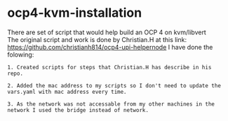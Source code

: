 # ocp4-kvm-installation
There are set of script that would help build an OCP 4 on kvm/libvert  
The original script and work is done by Christian.H at this link:
https://github.com/christianh814/ocp4-upi-helpernode
I have done the folowing:

    1. Created scripts for steps that Christian.H has describe in his repo. 
    
    2. Added the mac address to my scripts so I don't need to update the vars.yaml with mac address every time.
    
    3. As the network was not accessable from my other machines in the network I used the bridge instead of network.


